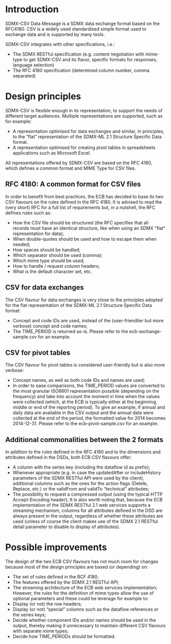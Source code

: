 # Introduction
SDMX-CSV Data Message is a SDMX data exchange format based on the RFC4180. CSV is a widely used standardised simple format used to exchange data and is supported by many tools.

SDMX-CSV integrates with other specifications, i.e.: 
- The SDMX RESTful specification (e.g. content negotiation with mime-type to get SDMX-CSV and its flavor, specific formats for responses, language selection)
- The RFC 4180 specification (determined column number, comma separated)

#	Design principles
SDMX-CSV is flexible enough in its representation, to support the needs of different target audiences. Multiple representations are supported, such as for example:
- A representation optimised for data exchanges and similar, in principles, to the “flat” representation of the SDMX-ML 2.1 Structure Specific Data format. 
- A representation optimised for creating pivot tables in spreadsheets applications such as Microsoft Excel. 

All representations offered by SDMX-CSV are based on the RFC 4180, which defines a common format and MIME Type for CSV files. 

##	RFC 4180: A common format for CSV files
In order to benefit from best practices, the ECB has decided to base its two CSV flavours on the rules defined in the RFC 4180. It is advised to read the (very short) RFC for a full list of requirements but, in a nutshell, the RFC defines rules such as:
- How the CSV file should be structured (the RFC specifies that all records must have an identical structure, like when using an SDMX "flat" representation for data);
- When double-quotes should be used and how to escape them when needed;
- How spaces should be handled;
- Which separator should be used (comma);
- Which mime type should be used;
- How to handle / request column headers;
- What is the default character set, etc.

##	CSV for data exchanges
The CSV flavour for data exchanges is very close to the principles adopted for the flat representation of the SDMX-ML 2.1 Structure Specific Data format:
-	Concept and code IDs are used, instead of the (user-friendlier but more verbose) concept and code names;
-	The TIME_PERIOD is returned as-is.
Please refer to the ecb-exchange-sample.csv for an example.

##	CSV for pivot tables
The CSV flavour for pivot tables is considered user-friendly but is also more verbose:
-	Concept names, as well as both code IDs and names are used;
-	In order to ease comparisons, the TIME_PERIOD values are converted to the most granular ISO8601 representation possible (depending on the frequency) and take into account the moment in time when the values were collected (which, at the ECB is typically either at the beginning, middle or end of the reporting period). To give an example, if annual and daily data are available in the CSV output and the annual data were collected at the end of the period, the formatted value for 2014 becomes 2014-12-31.
Please refer to the ecb-pivot-sample.csv for an example.

##	Additional commonalities between the 2 formats
In addition to the rules defined in the RFC 4180 and to the dimensions and attributes defined in the DSDs, both ECB CSV flavours offer:
-	A column with the series key (including the dataflow id as prefix);
-	Whenever appropriate (e.g. in case the updatedAfter or includeHistory parameters of the SDMX RESTful API were used by the client), additional columns such as the ones for the action flags (Delete, Replace, etc.) or the validFrom and validTo “technical” attributes;
-	The possibility to request a compressed output (using the typical HTTP Accept-Encoding header);
It is also worth noting that, because the ECB implementation of the SDMX RESTful 2.1 web services supports a streaming mechanism, columns for all attributes defined in the DSD are always present in the output, regardless of whether these attributes are used (unless of course the client makes use of the SDMX 2.1 RESTful detail parameter to disable to display of attributes).

#	Possible improvements
The design of the two ECB CSV flavours has not much room for changes because most of the design principles are based (or depending) on:
-	The set of rules defined in the RCF 4180;
-	The features offered by the SDMX 2.1 RESTful API;
-	The streaming architecture of the ECB web services implementation;
However, the rules for the definition of mime types allow the use of optional parameters and these could be leverage for example to:
-	Display (or not) the row headers;
-	Display (or not) “special” columns such as the dataflow references or the series keys;
-	Decide whether component IDs and/or names should be used in the output, thereby making it unnecessary to maintain different CSV flavours with separate mime types;
-	Decide how TIME_PERIODs should be formatted.
